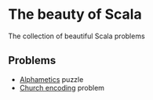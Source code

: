 # The beauty of Scala
The collection of beautiful Scala problems

## Problems
* [Alphametics](https://en.wikipedia.org/wiki/Alphametics) puzzle
* [Church encoding](https://en.wikipedia.org/wiki/Church_encoding) problem
